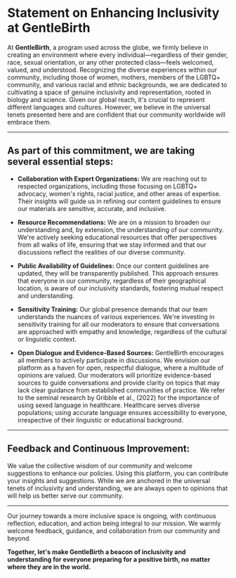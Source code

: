 # Statement on Enhancing Inclusivity at GentleBirth

At **GentleBirth**, a program used across the globe, we firmly believe in creating an environment where every individual—regardless of their gender, race, sexual orientation, or any other protected class—feels welcomed, valued, and understood. Recognizing the diverse experiences within our community, including those of women, mothers, members of the LGBTQ+ community, and various racial and ethnic backgrounds, we are dedicated to cultivating a space of genuine inclusivity and representation, rooted in biology and science. Given our global reach, it's crucial to represent different languages and cultures. However, we believe in the universal tenets presented here and are confident that our community worldwide will embrace them.

---

## As part of this commitment, we are taking several essential steps:

- **Collaboration with Expert Organizations:** We are reaching out to respected organizations, including those focusing on LGBTQ+ advocacy, women's rights, racial justice, and other areas of expertise. Their insights will guide us in refining our content guidelines to ensure our materials are sensitive, accurate, and inclusive.

- **Resource Recommendations:** We are on a mission to broaden our understanding and, by extension, the understanding of our community. We're actively seeking educational resources that offer perspectives from all walks of life, ensuring that we stay informed and that our discussions reflect the realities of our diverse community.

- **Public Availability of Guidelines:** Once our content guidelines are updated, they will be transparently published. This approach ensures that everyone in our community, regardless of their geographical location, is aware of our inclusivity standards, fostering mutual respect and understanding.

- **Sensitivity Training:** Our global presence demands that our team understands the nuances of various experiences. We're investing in sensitivity training for all our moderators to ensure that conversations are approached with empathy and knowledge, regardless of the cultural or linguistic context.

- **Open Dialogue and Evidence-Based Sources:** GentleBirth encourages all members to actively participate in discussions. We envision our platform as a haven for open, respectful dialogue, where a multitude of opinions are valued. Our moderators will prioritize evidence-based sources to guide conversations and provide clarity on topics that may lack clear guidance from established communities of practice. We refer to the seminal research by Gribble et al., (2022) for the importance of using sexed language in healthcare. Healthcare serves diverse populations; using accurate language ensures accessibility to everyone, irrespective of their linguistic or educational background.

---

## Feedback and Continuous Improvement:

We value the collective wisdom of our community and welcome suggestions to enhance our policies. Using this platform, you can contribute your insights and suggestions. While we are anchored in the universal tenets of inclusivity and understanding, we are always open to opinions that will help us better serve our community.

---

Our journey towards a more inclusive space is ongoing, with continuous reflection, education, and action being integral to our mission. We warmly welcome feedback, guidance, and collaboration from our community and beyond.

**Together, let's make GentleBirth a beacon of inclusivity and understanding for everyone preparing for a positive birth, no matter where they are in the world.**
